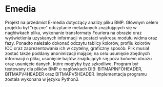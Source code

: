 # Emedia
Projekt na przedmiot E-media dotyczący analizy pliku BMP.
Głównym celem projektu był "ręczne" odczytanie metadanych znajdujących się w nagłówkach pliku, 
wykonanie transformaty Fouriera na obrazie oraz wyświetlenia uzyskanych informacji w
postaci wykresu modułu widma oraz fazy. Ponadto należało dokonać odczytu tablicy kolorów, 
profilu kolorów ICC oraz zaprezentowania ich w czytelny, graficzny sposób. 
Plik musiał zostać także poddany anonimizacji mającej na celu usunięcie zbędnych informacji
o pliku, usunięcie bajtów znajdującyh się poza końcem obrazu oraz usunięcie danych, które mogłyby byż szkodliwe. 
Program był testowany dla plików BMP o nagłówkach DIB: BITMAPINFOHEADER, BITMAPV4HEADER oraz BITMAPV5HEADER.
Implementacja programu została wykonana w języku Python3.
